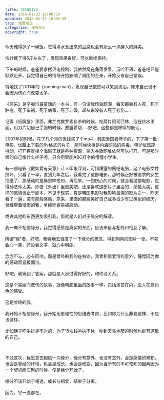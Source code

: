 ```yaml
---
title: 20160123
date: 2016-01-23 18:06:59
updated: 2016-01-23 18:06:59
tags: 慢慢地走
categories: 慢慢地走
copyright: true
---
```



今天难得扒了一碗饭，觉得清水煮出来的豆腐也会有那么一点醉人的鲜美。</br></br>
估计瘦了得5斤左右了，发现效果良好，可以继续保持。</br></br>
下午的时候，爸爸要求拷贝电视剧，我依然窝在角落发呆，沉吟不语，爸爸吧只能默默走开，我觉得自己的情绪开始影响了周围的至亲，开始反省自己错误。</br></br>
特地找了2011年的《running man》，发现自己依然可以笑到流泪，原来自己也不会因为伤心而改变太多。</br></br>
《原来》是辛夷坞最童话的一本书，有一句话我印象颇深，每天都会有人死，死于肿瘤，死于车祸，死于病毒，死于斗殴，却从来没有人死于悲伤…..
</br></br>
记得《纸牌屋》里面，弗兰克教罗素自杀的时候，吃两片阿司匹林，泡在热水里面，用刀片切自己手腕的时候，要竖着切…..好吧，这些都是啰嗦的废话。</br></br>
2007年的时候，花了几个月的饭钱买了个mp4，韩国爱国者牌子的，下了第一批电影，优酷上下载的flv格式的片子，那时候快播是内涵网站的病毒，电驴依然跑得动，打开百度搜个海贼王就是各种资源，输入谷歌网址依然可以打开，可是那时候的自己像什么样子呢，只会用智能ABC打字的懵懂小学生。</br></br>
有一部电影《假如爱有天意》让人印象深刻，可惜糟瘟的网吧电脑，这个电影文件损坏，只看了一半，直到几年之后，我看完了这部电影，那时候正好被追求的女生拒绝了，那感动的是稀里哗啦的，再后来，一到伤心的时候，就会看这部电影，觉得孙艺珍太美，即便《外出》里更美吧，还是喜欢这部片子里面的，感情太美，这样的感情谈止于剧本，不见于现实，算是韩国电影对我影响最深的影片之一，昨天看了一遍，没有那般感动，原来，里面的那般美好自己或多或少有过类似的经历，曾经带着憧憬的我，单纯而容易被感动。</br></br>
或许其他的东西更加吸引我，那就是人们对于缘分的解读。</br></br>
我一向不相信缘分，我觉得感情是真实的东西，应该来自与相处和相互了解。</br></br>
所谓“缘”者，好吧，我特地去百度了一下缘分的概念，得到狗狗的图片一张，不禁会心一笑，还没看文字，就心中明朗。</br></br>
念念不忘，必有回响，那是曾经的我的座右铭，我曾相信爱情的意外，憧憬因为你的感动而喜极而泣。</br></br>
好吧，我等到了答案，那就是人家过得好好的，和你没关系。</br></br>
这是个美丽而悲伤的故事，就像电影里面的故事一样，包括演员在内，没人在意角色的感受。</br></br>
这是曾经的我。</br></br>
我开始不相信缘分，我开始用更理性的思维去考虑，比如你为什么非要这样，不应该这样，</br></br>
比如筷子吃牛排是不对的，为了15块钱争执不休，吵到天昏地暗的时候也鲜有道歉的自己。
</br></br></br>

不过这次，我愿意去相信一次缘分，缘分有意外，也没有意外，会是感情的累积，也会是曾经的忏悔，也会是成长，也会是改变，因为当所有的不可预知的因素因为一个契机而汇聚的时候，便是缘分开始了。</br></br>
缘分不该开始于相遇，成长与相爱，结束于分离。</br></br>
因为，它一直都在。</br></br></br></br>
